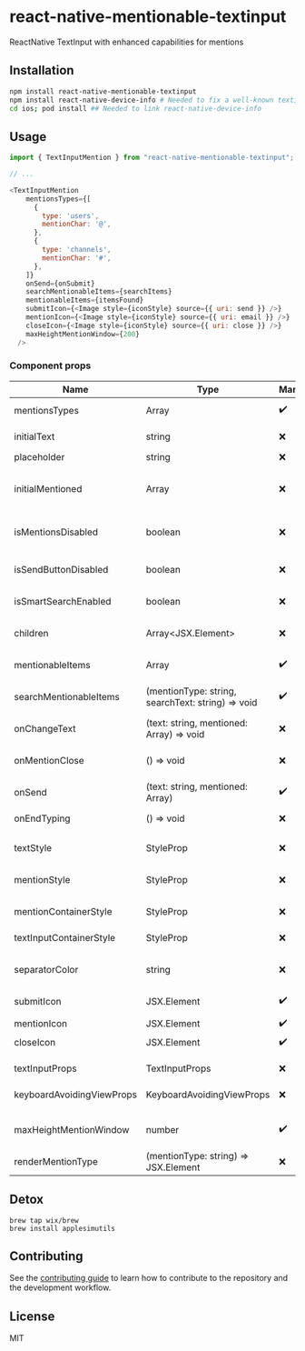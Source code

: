 # react-native-mentionable-textinput

ReactNative TextInput with enhanced capabilities for mentions

## Installation

```sh
npm install react-native-mentionable-textinput
npm install react-native-device-info # Needed to fix a well-known textinput bug on Xiaomi family devices
cd ios; pod install ## Needed to link react-native-device-info
```

## Usage

```js
import { TextInputMention } from "react-native-mentionable-textinput";

// ...

<TextInputMention
    mentionsTypes={[
      {
        type: 'users',
        mentionChar: '@',
      },
      {
        type: 'channels',
        mentionChar: '#',
      },
    ]}
    onSend={onSubmit}
    searchMentionableItems={searchItems}
    mentionableItems={itemsFound}
    submitIcon={<Image style={iconStyle} source={{ uri: send }} />}
    mentionIcon={<Image style={iconStyle} source={{ uri: email }} />}
    closeIcon={<Image style={iconStyle} source={{ uri: close }} />}
    maxHeightMentionWindow={200}
  />
```

### Component props
| Name | Type | Mandatory | Additional info |
| - | - | - | - |
| mentionsTypes | Array<MentionItemType> | ✔️ | Type of objects that can be mentioned |
| initialText | string | ❌ | Initial text of the text input |
| placeholder | string | ❌ | Text input placeholder |
| initialMentioned | Array<Mention> | ❌ | Every mention is contained in this array. Fill it with inital mention elements |
| isMentionsDisabled | boolean | ❌ | False if text input should not have mentions |
| isSendButtonDisabled | boolean | ❌ | True if text input submit button is disable. |
| isSmartSearchEnabled | boolean | ❌ | True if smart search should be enabled |
| children | Array<JSX.Element> | ❌ | Optional view that will be attached above text input |
| mentionableItems | Array<MentionListItem> | ✔️ | List of visible items that can be mentioned |
| searchMentionableItems | (mentionType: string, searchText: string) => void | ✔️ | Search callback to filter mentionable items |
| onChangeText | (text: string, mentioned: Array<Mention>) => void | ❌ | Callback passed to text input |
| onMentionClose | () => void | ❌ | Callback when the list of mentionable items is closed |
| onSend | (text: string, mentioned: Array<Mention>) | ✔️ | Called on submit |
| onEndTyping | () => void | ❌ | Callback passed to text input |
|  |  |  |  |
| textStyle | StyleProp<TextStyle> | ❌ | Style of text, excluded mentions |
| mentionStyle | StyleProp<TextStyle> | ❌ | Style of mentions, included mention character |
| mentionContainerStyle | StyleProp<ViewStyle> | ❌ | Style of mentions container view |
| textInputContainerStyle| StyleProp<TextStyle> | ❌ | Style of text input container |
| separatorColor | string | ❌ | Color of the separator between text input and mention window |
| submitIcon | JSX.Element | ✔️ | Icon for on submit action |
| mentionIcon | JSX.Element | ✔️ | Icon for mention |
| closeIcon | JSX.Element | ✔️ | Icon for close |
|  |  |  |  |
| textInputProps | TextInputProps | ❌ | Props for native TextInput |
| keyboardAvoidingViewProps | KeyboardAvoidingViewProps | ❌ | Props for native KeyboardAvoidingView |
|  |  |  |  |
| maxHeightMentionWindow | number | ✔️ | Max height of mentions container view |
| renderMentionType | (mentionType: string) => JSX.Element | ❌ | Custom render of mentionable items |

## Detox
```
brew tap wix/brew
brew install applesimutils
```

## Contributing

See the [contributing guide](CONTRIBUTING.md) to learn how to contribute to the repository and the development workflow.

## License

MIT
